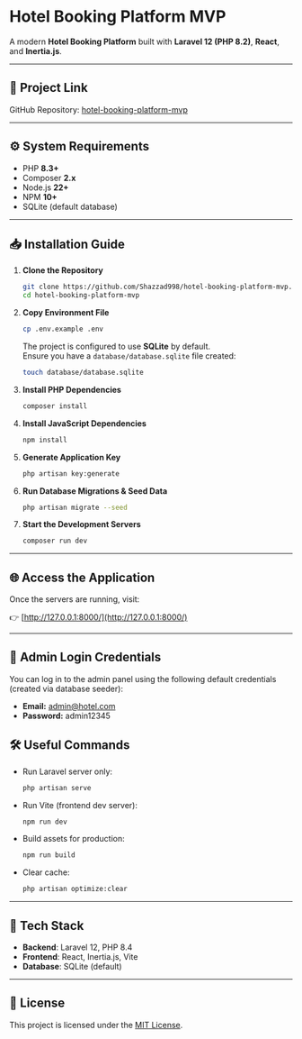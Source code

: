 # Hotel Booking Platform MVP

A modern **Hotel Booking Platform** built with **Laravel 12 (PHP 8.2)**, **React**, and **Inertia.js**.

---

## 🚀 Project Link

GitHub Repository: [hotel-booking-platform-mvp](https://github.com/Shazzad998/hotel-booking-platform-mvp)

---

## ⚙️ System Requirements

- PHP **8.3+**
- Composer **2.x**
- Node.js **22+**
- NPM **10+**
- SQLite (default database)

---

## 📥 Installation Guide

1. **Clone the Repository**
   ```bash
   git clone https://github.com/Shazzad998/hotel-booking-platform-mvp.git
   cd hotel-booking-platform-mvp
   ```

2. **Copy Environment File**
   ```bash
   cp .env.example .env
   ```
   The project is configured to use **SQLite** by default.  
   Ensure you have a `database/database.sqlite` file created:
   ```bash
   touch database/database.sqlite
   ```

3. **Install PHP Dependencies**
   ```bash
   composer install
   ```

4. **Install JavaScript Dependencies**
   ```bash
   npm install
   ```

5. **Generate Application Key**
   ```bash
   php artisan key:generate
   ```

6. **Run Database Migrations & Seed Data**
   ```bash
   php artisan migrate --seed
   ```

7. **Start the Development Servers**
   ```bash
   composer run dev
   ```

---

## 🌐 Access the Application

Once the servers are running, visit:

👉 [http://127.0.0.1:8000/](http://127.0.0.1:8000/)

---

## 🔑 Admin Login Credentials

You can log in to the admin panel using the following default credentials (created via database seeder):

- **Email:** admin@hotel.com  
- **Password:** admin12345

## 🛠 Useful Commands

- Run Laravel server only:
  ```bash
  php artisan serve
  ```

- Run Vite (frontend dev server):
  ```bash
  npm run dev
  ```

- Build assets for production:
  ```bash
  npm run build
  ```

- Clear cache:
  ```bash
  php artisan optimize:clear
  ```

---

## 📂 Tech Stack

- **Backend**: Laravel 12, PHP 8.4  
- **Frontend**: React, Inertia.js, Vite  
- **Database**: SQLite (default)  

---

## 📜 License

This project is licensed under the [MIT License](LICENSE).
